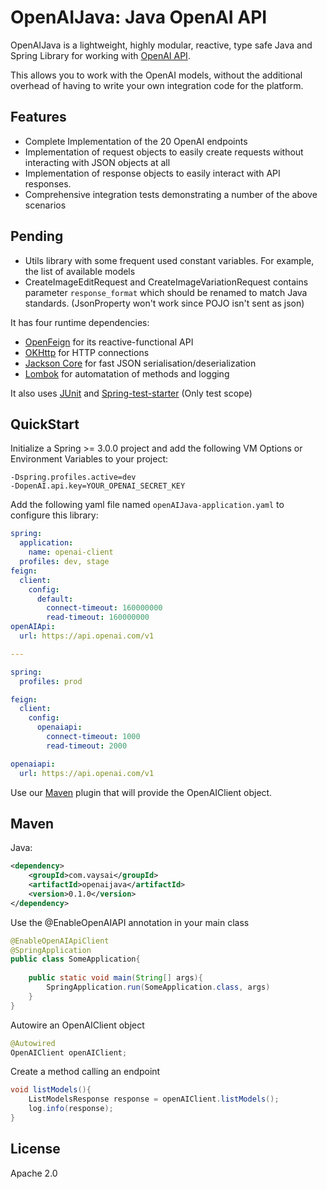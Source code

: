 OpenAIJava: Java OpenAI API
==================================


OpenAIJava is a lightweight, highly modular, reactive, type safe Java and
Spring Library for working with [OpenAI API](https://beta.openai.com/docs/api-reference). 


This allows you to work with the OpenAI models, without the additional overhead of having to write your own
integration code for the platform.




Features
--------

-   Complete Implementation of the 20 OpenAI endpoints
-   Implementation of request objects to easily create requests without interacting with JSON objects at all
-   Implementation of response objects to easily interact with API responses.
-   Comprehensive integration tests demonstrating a number of the above scenarios

Pending
--------
- Utils library with some frequent used constant variables. For example, the list of available models
- CreateImageEditRequest and CreateImageVariationRequest contains parameter `response_format` which should be renamed to match Java standards. (JsonProperty won't work since POJO isn't sent as json)


It has four runtime dependencies:


-   [OpenFeign](https://spring.io/projects/spring-cloud-openfeign) for its
    reactive-functional API
-   [OKHttp](https://square.github.io/okhttp/)
    for HTTP connections
-   [Jackson Core](https://github.com/FasterXML/jackson-core) for fast
    JSON serialisation/deserialization
-   [Lombok](https://projectlombok.org/) for automatation of methods and logging

It also uses
[JUnit](https://junit.org/junit5/) and [Spring-test-starter](https://docs.spring.io/spring-boot/docs/1.5.7.RELEASE/reference/html/boot-features-testing.html) (Only test scope)


QuickStart
---------

Initialize a Spring >= 3.0.0 project and add the following VM Options or Environment Variables to your project:

```
-Dspring.profiles.active=dev
-DopenAI.api.key=YOUR_OPENAI_SECRET_KEY
```

Add the following yaml file named `openAIJava-application.yaml` to configure this library:

```yaml
spring:
  application:
    name: openai-client
  profiles: dev, stage
feign:
  client:
    config:
      default:
        connect-timeout: 160000000
        read-timeout: 160000000
openAIApi:
  url: https://api.openai.com/v1

---

spring:
  profiles: prod

feign:
  client:
    config:
      openaiapi:
        connect-timeout: 1000
        read-timeout: 2000

openaiapi:
  url: https://api.openai.com/v1
```




Use our [Maven](https://github.com/web3j/web3j-maven-plugin) 
plugin that will provide the OpenAIClient object.

Maven
-----

Java:

```xml
<dependency>
    <groupId>com.vaysai</groupId>
    <artifactId>openaijava</artifactId>
    <version>0.1.0</version>
</dependency>
```

Use the @EnableOpenAIAPI annotation in your main class

```java
@EnableOpenAIApiClient
@SpringApplication
public class SomeApplication{
    
    public static void main(String[] args){
        SpringApplication.run(SomeApplication.class, args)
    }
}
```

Autowire an OpenAIClient object

```java
@Autowired
OpenAIClient openAIClient;
```

Create a method calling an endpoint
```java
void listModels(){
    ListModelsResponse response = openAIClient.listModels();
    log.info(response);
}
```




License
------
Apache 2.0